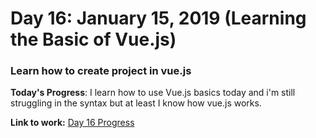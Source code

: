 # Day 16: January 15, 2019 (Learning the Basic of Vue.js)
### Learn how to create project in vue.js

**Today's Progress**: I learn how to use Vue.js basics today and i'm still struggling in the syntax but at least I know how vue.js works.

**Link to work:**
[Day 16 Progress](https://github.com/jamesmonsarvas/1-100DaysOfCode/blob/master/days/16/source/vueapp)
